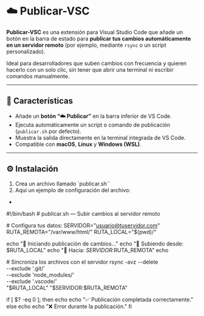 # ☁️ Publicar-VSC

**Publicar-VSC** es una extensión para Visual Studio Code que añade un botón en la barra de estado para **publicar tus cambios automáticamente en un servidor remoto** (por ejemplo, mediante `rsync` o un script personalizado).

Ideal para desarrolladores que suben cambios con frecuencia y quieren hacerlo con un solo clic, sin tener que abrir una terminal ni escribir comandos manualmente.

---

## 🚀 Características

- Añade un **botón “☁️ Publicar”** en la barra inferior de VS Code.  
- Ejecuta automáticamente un script o comando de publicación (`publicar.sh` por defecto).  
- Muestra la salida directamente en la terminal integrada de VS Code.  
- Compatible con **macOS**, **Linux** y **Windows (WSL)**.  

---

## ⚙️ Instalación

1. Crea un archivo llamado `publicar.sh``
2. Aquí un ejemplo de configuración del archivo:

- 
#!/bin/bash
\# publicar.sh — Subir cambios al servidor remoto

\# Configura tus datos:
SERVIDOR="usuario@tuservidor.com"
RUTA_REMOTA="/var/www/html/"
RUTA_LOCAL="$(pwd)/"

echo "🚀 Iniciando publicación de cambios..."
echo "🔁 Subiendo desde: $RUTA_LOCAL"
echo "📡 Hacia: $SERVIDOR:$RUTA_REMOTA"
echo

\# Sincroniza los archivos con el servidor
rsync -avz --delete \
  --exclude '.git/' \
  --exclude 'node_modules/' \
  --exclude '.vscode/' \
  "$RUTA_LOCAL" "$SERVIDOR:$RUTA_REMOTA"

if [ $? -eq 0 ]; then
  echo
  echo "✅ Publicación completada correctamente."
else
  echo
  echo "❌ Error durante la publicación."
fi